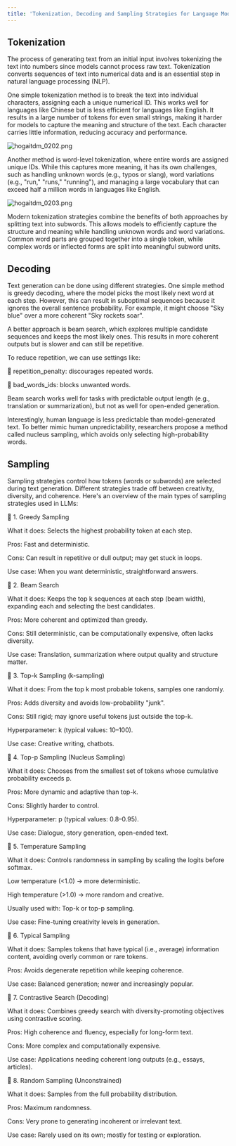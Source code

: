 ```yaml
---
title: 'Tokenization, Decoding and Sampling Strategies for Language Models'
---
```


## Tokenization

The process of generating text from an initial input involves tokenizing the text into numbers since models cannot process raw text. Tokenization converts sequences of text into numerical data and is an essential step in natural language processing (NLP).

One simple tokenization method is to break the text into individual characters, assigning each a unique numerical ID. This works well for languages like Chinese but is less efficient for languages like English. It results in a large number of tokens for even small strings, making it harder for models to capture the meaning and structure of the text. Each character carries little information, reducing accuracy and performance.

![hogaitdm_0202.png]({{site.baseurl}}/assets/images/hogaitdm_0202.png)

Another method is word-level tokenization, where entire words are assigned unique IDs. While this captures more meaning, it has its own challenges, such as handling unknown words (e.g., typos or slang), word variations (e.g., "run," "runs," "running"), and managing a large vocabulary that can exceed half a million words in languages like English.

![hogaitdm_0203.png]({{site.baseurl}}/assets/images/hogaitdm_0203.png)

Modern tokenization strategies combine the benefits of both approaches by splitting text into subwords. This allows models to efficiently capture the structure and meaning while handling unknown words and word variations. Common word parts are grouped together into a single token, while complex words or inflected forms are split into meaningful subword units.

## Decoding

Text generation can be done using different strategies. One simple method is greedy decoding, where the model picks the most likely next word at each step. However, this can result in suboptimal sequences because it ignores the overall sentence probability. For example, it might choose "Sky blue" over a more coherent "Sky rockets soar".

A better approach is beam search, which explores multiple candidate sequences and keeps the most likely ones. This results in more coherent outputs but is slower and can still be repetitive.

To reduce repetition, we can use settings like:

🔹 repetition_penalty: discourages repeated words.

🔹 bad_words_ids: blocks unwanted words.

Beam search works well for tasks with predictable output length (e.g., translation or summarization), but not as well for open-ended generation.

Interestingly, human language is less predictable than model-generated text. To better mimic human unpredictability, researchers propose a method called nucleus sampling, which avoids only selecting high-probability words.

## Sampling 

Sampling strategies control how tokens (words or subwords) are selected during text generation. Different strategies trade off between creativity, diversity, and coherence. Here's an overview of the main types of sampling strategies used in LLMs:

🔹 1. Greedy Sampling

What it does: Selects the highest probability token at each step.

Pros: Fast and deterministic.

Cons: Can result in repetitive or dull output; may get stuck in loops.

Use case: When you want deterministic, straightforward answers.

🔹 2. Beam Search

What it does: Keeps the top k sequences at each step (beam width), expanding each and selecting the best candidates.

Pros: More coherent and optimized than greedy.

Cons: Still deterministic, can be computationally expensive, often lacks diversity.

Use case: Translation, summarization where output quality and structure matter.

🔹 3. Top-k Sampling (k-sampling)

What it does: From the top k most probable tokens, samples one randomly.

Pros: Adds diversity and avoids low-probability "junk".

Cons: Still rigid; may ignore useful tokens just outside the top-k.

Hyperparameter: k (typical values: 10–100).

Use case: Creative writing, chatbots.

🔹 4. Top-p Sampling (Nucleus Sampling)

What it does: Chooses from the smallest set of tokens whose cumulative probability exceeds p.

Pros: More dynamic and adaptive than top-k.

Cons: Slightly harder to control.

Hyperparameter: p (typical values: 0.8–0.95).

Use case: Dialogue, story generation, open-ended text.

🔹 5. Temperature Sampling

What it does: Controls randomness in sampling by scaling the logits before softmax.

Low temperature (<1.0) → more deterministic.

High temperature (>1.0) → more random and creative.

Usually used with: Top-k or top-p sampling.

Use case: Fine-tuning creativity levels in generation.

🔹 6. Typical Sampling

What it does: Samples tokens that have typical (i.e., average) information content, avoiding overly common or rare tokens.

Pros: Avoids degenerate repetition while keeping coherence.

Use case: Balanced generation; newer and increasingly popular.

🔹 7. Contrastive Search (Decoding)

What it does: Combines greedy search with diversity-promoting objectives using contrastive scoring.

Pros: High coherence and fluency, especially for long-form text.

Cons: More complex and computationally expensive.

Use case: Applications needing coherent long outputs (e.g., essays, articles).

🔹 8. Random Sampling (Unconstrained)

What it does: Samples from the full probability distribution.

Pros: Maximum randomness.

Cons: Very prone to generating incoherent or irrelevant text.

Use case: Rarely used on its own; mostly for testing or exploration.







